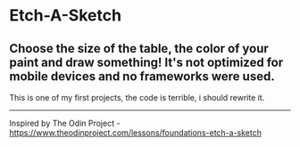 # Etch-A-Sketch
Choose the size of the table, the color of your paint and draw something! It's not optimized for mobile devices and no frameworks were used.
----
This is one of my first projects, the code is terrible, i should rewrite it.

----
Inspired by The Odin Project - https://www.theodinproject.com/lessons/foundations-etch-a-sketch

